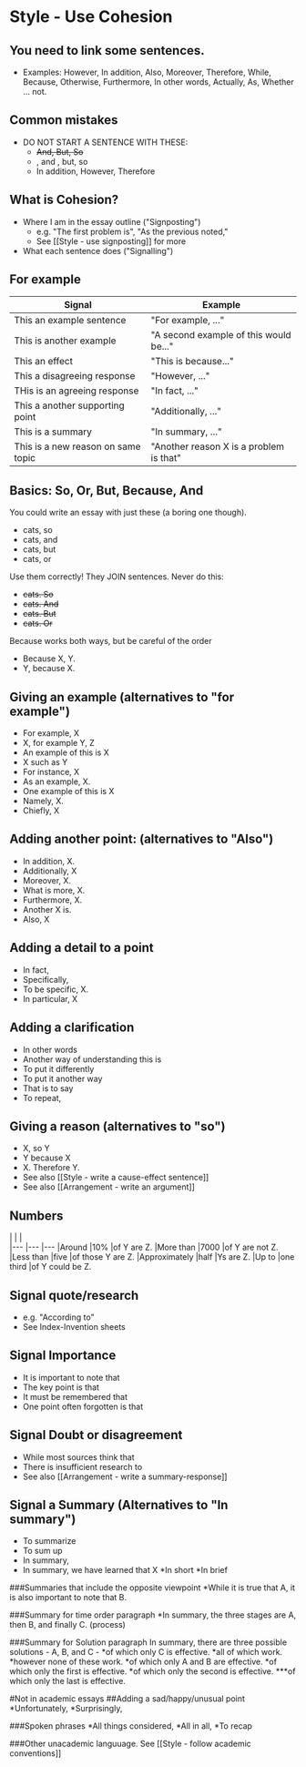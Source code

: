 # Style - Use Cohesion

## You need to link some sentences. 
* Examples: However, In addition, Also, Moreover, Therefore, While, Because, Otherwise, Furthermore, In other words, Actually, As, Whether … not. 



## Common mistakes
* DO NOT START A SENTENCE WITH THESE: 
    * ~~And, But, So~~
    * , and , but, so 
    * In addition, However, Therefore


## What is Cohesion?
* Where I am in the essay outline ("Signposting")
    * e.g. "The first problem is", "As the previous noted,"
    * See [[Style - use signposting]] for more
* What each sentence does ("Signalling")

## For example
|Signal                              | Example
|---                                 |---
|This an example sentence            |"For example, ..."
|This is another example             |"A second example of this would be..."
|This an effect                      |"This is because..."
|This a disagreeing response         |"However, ..."
|THis is an agreeing response        |"In fact, ..."
|This a another supporting point     |"Additionally, ..."
|This is a summary                   |"In summary, ..."
|This is a new reason on same topic  |"Another reason X is a problem  is that"


## Basics: So, Or, But, Because, And
You could write an essay with just these (a boring one though).
* cats, so
* cats, and
* cats, but
* cats, or

Use them correctly! They JOIN sentences. Never do this:

* ~~cats. So~~
* ~~cats. And~~
* ~~cats. But~~
* ~~cats. Or~~

Because works both ways, but be careful of the order

* Because X, Y.
* Y, because X.

## Giving an example (alternatives to "for example")
* For example, X
* X, for example Y, Z
* An example of this is X
* X such as Y
* For instance, X
* As an example, X.
* One example of this is X
* Namely, X.
* Chiefly, X



## Adding another point: (alternatives to "Also")
* In addition, X.
* Additionally, X
* Moreover, X.
* What is more, X.
* Furthermore, X.
* Another X is.
* Also, X

## Adding a detail to a point
* In fact, 
* Specifically, 
* To be specific, X.
* In particular, X



## Adding a clarification
* In other words
* Another way of understanding this is
* To put it differently
* To put it another way
* That is to say
* To repeat,


## Giving a reason (alternatives to "so")
* X, so Y
* Y because X
* X. Therefore Y.
* See also [[Style - write a cause-effect sentence]]
* See also [[Arrangement - write an argument]]

## Numbers

|               |           |  
|---            |---        |---
|Around          |10%        |of Y are Z.
|More than       |7000       |of Y are not Z.
|Less than       |five       |of those Y are Z.
|Approximately   |half       |Ys are Z.
|Up to           |one third  |of Y could be Z.

## Signal quote/research
* e.g. "According to"
* See Index-Invention sheets

## Signal Importance
* It is important to note that
* The key point is that
* It must be remembered that
* One point often forgotten is that

## Signal Doubt or disagreement
* While most sources think that
* There is insufficient research to
* See also [[Arrangement - write a summary-response]]

## Signal a Summary (Alternatives to "In summary")
* To summarize
* To sum up
* In summary,
* In summary, we have learned that X
*In short
*In brief


###Summaries that include the opposite viewpoint
*While it is true that A, it is also important to note that B.

###Summary for time order paragraph
*In summary, the three stages are A, then B, and finally C. (process)

###Summary for Solution paragraph
In summary, there are three possible solutions - A, B, and C -
*of which only C is effective.
*all of which work.
*however none of these work.
*of which only A and B are effective.
*of which only the first is effective.
*of which only the second is effective.
***of which only the last is effective.

#Not in academic essays
##Adding a sad/happy/unusual point
*Unfortunately, 
*Surprisingly,

###Spoken phrases
*All things considered,
*All in all,
*To recap

###Other unacademic languuage. See [[Style - follow academic conventions]]







